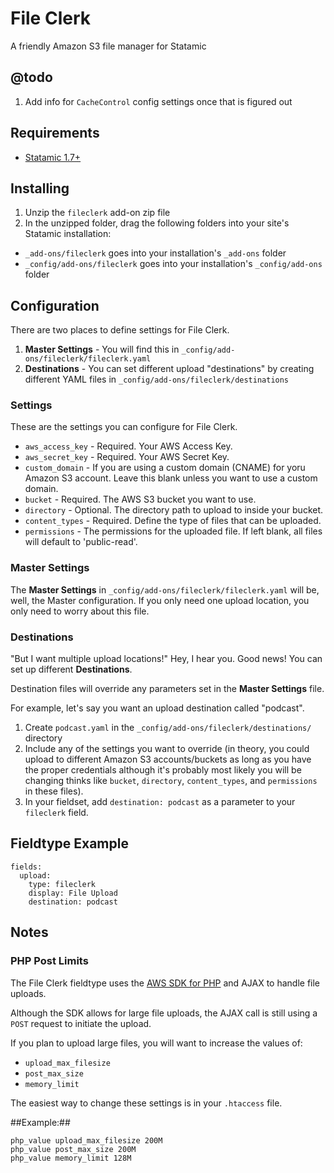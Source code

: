 # File Clerk
A friendly Amazon S3 file manager for Statamic

## @todo
1. Add info for `CacheControl` config settings once that is figured out

## Requirements
- [Statamic 1.7+](http://statamic.com/ "Statamic")

## Installing
1. Unzip the `fileclerk` add-on zip file
2. In the unzipped folder, drag the following folders into your site's Statamic installation:

- `_add-ons/fileclerk` goes into your installation's `_add-ons` folder
- `_config/add-ons/fileclerk` goes into your installation's `_config/add-ons` folder

## Configuration
There are two places to define settings for File Clerk.

1. **Master Settings** - You will find this in `_config/add-ons/fileclerk/fileclerk.yaml`
2. **Destinations** - You can set different upload "destinations" by creating different YAML files in `_config/add-ons/fileclerk/destinations`

### Settings
These are the settings you can configure for File Clerk.

- `aws_access_key` - Required. Your AWS Access Key.
- `aws_secret_key` - Required. Your AWS Secret Key.
- `custom_domain` - If you are using a custom domain (CNAME) for yoru Amazon S3 account. Leave this blank unless you want to use a custom domain.
- `bucket` - Required. The AWS S3 bucket you want to use.
- `directory` - Optional. The directory path to upload to inside your bucket.
- `content_types` - Required. Define the type of files that can be uploaded.
- `permissions` - The permissions for the uploaded file. If left blank, all files will default to 'public-read'.

### Master Settings
The **Master Settings** in `_config/add-ons/fileclerk/fileclerk.yaml` will be, well, the Master configuration. If you only need one upload location, you only need to worry about this file.

### Destinations
"But I want multiple upload locations!" Hey, I hear you. Good news! You can set up different **Destinations**.

Destination files will override any parameters set in the **Master Settings** file.

For example, let's say you want an upload destination called "podcast".

1. Create `podcast.yaml` in the `_config/add-ons/fileclerk/destinations/` directory
2. Include any of the settings you want to override (in theory, you could upload to different Amazon S3 accounts/buckets as long as you have the proper credentials although it's probably most likely you will be changing thinks like `bucket`, `directory`, `content_types`, and `permissions` in these files).
3. In your fieldset, add `destination: podcast` as a parameter to your `fileclerk` field.

## Fieldtype Example
```
fields:
  upload:
    type: fileclerk
    display: File Upload
    destination: podcast
```

## Notes

### PHP Post Limits

The File Clerk fieldtype uses the [AWS SDK for PHP](https://github.com/aws/aws-sdk-php "AWS SDK for PHP") and AJAX to handle file uploads.

Although the SDK allows for large file uploads, the AJAX call is still using a `POST` request to initiate the upload.

If you plan to upload large files, you will want to increase the values of:

- `upload_max_filesize`
- `post_max_size`
- `memory_limit`

The easiest way to change these settings is in your `.htaccess` file.

##Example:##

```
php_value upload_max_filesize 200M
php_value post_max_size 200M
php_value memory_limit 128M
```

